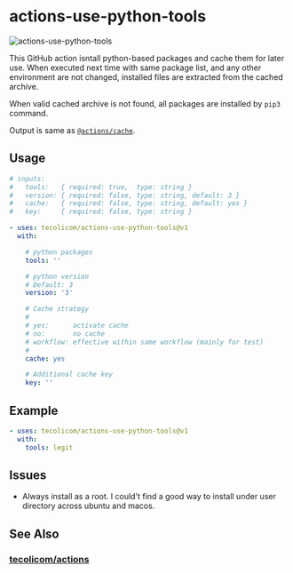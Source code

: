 # actions-use-python-tools

![actions-use-python-tools](https://github.com/tecolicom/actions-use-python-tools/actions/workflows/test.yml/badge.svg)

This GitHub action isntall python-based packages and cache them for
later use.  When executed next time with same package list, and any
other environment are not changed, installed files are extracted from
the cached archive.

When valid cached archive is not found, all packages are installed by
`pip3` command.

Output is same as [`@actions/cache`](https://github.com/actions/cache).

## Usage

```yaml
# inputs:
#   tools:   { required: true,  type: string }
#   version: { required: false, type: string, default: 3 }
#   cache:   { required: false, type: string, default: yes }
#   key:     { required: false, type: string }

- uses: tecolicom/actions-use-python-tools@v1
  with:

    # python packages
    tools: ''

    # python version
    # Default: 3
    version: '3'

    # Cache strategy
    #
    # yes:      activate cache
    # no:       no cache
    # workflow: effective within same workflow (mainly for test)
    #
    cache: yes

    # Additional cache key
    key: ''
```

## Example

```yaml
- uses: tecolicom/actions-use-python-tools@v1
  with:
    tools: legit
```

## Issues

- Always install as a root.  I could't find a good way to install
  under user directory across ubuntu and macos.

## See Also

### [tecolicom/actions](https://github.com/tecolicom/actions)
